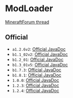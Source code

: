 # ModLoader

[MineraftForum thread](https://www.minecraftforum.net/forums/mapping-and-modding-java-edition/minecraft-mods/1272333-risugamis-mods-updated)

## Official  
* `a1.2.6v2`: [Official JavaDoc](a1.2.6v2/index.html)
* `b1.1_02v2`: [Official JavaDoc](b1.1_02v2/index.html)
* `b1.2_01`: [Official JavaDoc](b1.2_01/index.html)
* `b1.3_01v5`: [Official JavaDoc](b1.3_01v5/index.html)
* `b1.7.3`: [Official JavaDoc](b1.7.3/index.html)
* `b1.8.1`: [Official JavaDoc](b1.8.1/index.html)
* `1.0.0`: [Official JavaDoc](1.0.0/index.html)
* `1.2.3`: [Official JavaDoc](1.2.3/index.html)
* `1.2.4`: [Official JavaDoc](1.2.4/index.html)
